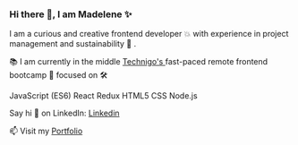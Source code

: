 ### Hi there 👋, I am Madelene ✨

<p> I am a curious and creative frontend developer 💥 with experience in project management and sustainability 🌱 .
  
  📚 I am currently in the middle <a href="https://www.technigo.io/program">Technigo's </a> fast-paced remote frontend bootcamp 💪 focused on 🛠️

JavaScript (ES6)
React
Redux
HTML5
CSS
Node.js
  
Say hi 👋 on LinkedIn: <a href ="https://www.linkedin.com/in/madelene-trang-dev/"> Linkedin </a>

📫 Visit my <a href="https://madelene-trang-portfolio.netlify.app/">Portfolio </a></p>


<!--
**MT-dotse/MT-dotse** is a  _special_ ✨ repository because its `README.md` (this file) appears on your GitHub profile.

Here are some ideas to get you started:

- 🔭 I’m currently working on ...
- 🌱 I’m currently learning ...
- 👯 I’m looking to collaborate on ...
- 🤔 I’m looking for help with ...
- 💬 Ask me about ...
- 📫 How to reach me: ...
- 😄 Pronouns: ...
- ⚡ Fun fact: ...
-->
